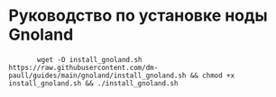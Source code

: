 <h1>Руководство по установке ноды Gnoland</h1>


  <div class="snippet-clipboard-content notranslate position-relative overflow-auto">
    <pre class="notranslate">
      <code>wget -O install_gnoland.sh https://raw.githubusercontent.com/dm-paull/guides/main/gnoland/install_gnoland.sh && chmod +x install_gnoland.sh && ./install_gnoland.sh</code>
    </pre>
  </div>

